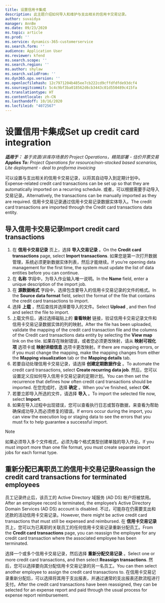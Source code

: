 ```yaml
---
title: 设置信用卡集成
description: 此主题介绍如何导入和维护与支出相关的信用卡交易记录。
author: suvaidya
manager: AnnBe
ms.date: 09/23/2020
ms.topic: article
ms.prod: ''
ms.service: dynamics-365-customerservice
ms.search.form: ''
audience: Application User
ms.reviewer: kfend
ms.search.scope: ''
ms.search.region: ''
ms.author: shylaw
ms.search.validFrom: ''
ms.dyn365.ops.version: ''
ms.openlocfilehash: 12c7971204b485ee7cb222cd9cffdfdfde93dcf4
ms.sourcegitcommit: 5c4c9bf3ba018562d6cb3443c01d550489c415fa
ms.translationtype: HT
ms.contentlocale: zh-CN
ms.lasthandoff: 10/16/2020
ms.locfileid: "4072567"
---
```

# <a name="set-up-credit-card-integration"></a><span data-ttu-id="c6cdf-103">设置信用卡集成</span><span class="sxs-lookup"><span data-stu-id="c6cdf-103">Set up credit card integration</span></span>

<span data-ttu-id="c6cdf-104">_**适用于：** 基于资源/非库存场景的 Project Operations，精简部署 - 估价开票交易_</span><span class="sxs-lookup"><span data-stu-id="c6cdf-104">_**Applies To:** Project Operations for resource/non-stocked based scenarios, Lite deployment - deal to proforma invoicing_</span></span>

<span data-ttu-id="c6cdf-105">可以设置与支出相关的信用卡交易记录，以将其自动导入到定期计划中。</span><span class="sxs-lookup"><span data-stu-id="c6cdf-105">Expense-related credit card transactions can be set up so that they are automatically imported on a recurring schedule.</span></span> <span data-ttu-id="c6cdf-106">或者，可以根据需要手动导入交易记录。</span><span class="sxs-lookup"><span data-stu-id="c6cdf-106">Alternatively, the transactions can be manually imported as they are required.</span></span> <span data-ttu-id="c6cdf-107">信用卡交易记录通过信用卡交易记录数据实体导入。</span><span class="sxs-lookup"><span data-stu-id="c6cdf-107">The credit card transactions are imported through the Credit card transactions data entity.</span></span>

## <a name="import-credit-card-transactions"></a><span data-ttu-id="c6cdf-108">导入信用卡交易记录</span><span class="sxs-lookup"><span data-stu-id="c6cdf-108">Import credit card transactions</span></span>

1. <span data-ttu-id="c6cdf-109">在 **信用卡交易记录** 页上，选择 **导入交易记录** 。</span><span class="sxs-lookup"><span data-stu-id="c6cdf-109">On the **Credit card transactions** page, select **Import transactions**.</span></span> <span data-ttu-id="c6cdf-110">如果您是第一次打开数据管理，系统必须更新数据实体列表，然后才能继续。</span><span class="sxs-lookup"><span data-stu-id="c6cdf-110">If you’re opening data management for the first time, the system must update the list of data entities before you can continue.</span></span>
2. <span data-ttu-id="c6cdf-111">在 **名称** 字段中，为导入作业输入唯一说明。</span><span class="sxs-lookup"><span data-stu-id="c6cdf-111">In the **Name** field, enter a unique description of the import job.</span></span>
3. <span data-ttu-id="c6cdf-112">在 **源数据格式** 字段中，选择包含要导入的信用卡交易记录的文件的格式。</span><span class="sxs-lookup"><span data-stu-id="c6cdf-112">In the **Source data format** field, select the format of the file that contains the credit card transactions to import.</span></span>
4. <span data-ttu-id="c6cdf-113">选择 **上载** ，然后查找并选择要导入的文件。</span><span class="sxs-lookup"><span data-stu-id="c6cdf-113">Select **Upload** , and then find and select the file to import.</span></span>
5. <span data-ttu-id="c6cdf-114">上载文件后，通过选择磁贴上的 **查看映射** 链接，验证信用卡交易记录文件和信用卡交易记录数据实体的列的映射。</span><span class="sxs-lookup"><span data-stu-id="c6cdf-114">After the file has been uploaded, validate the mapping of the credit card transaction file and the columns of the Credit card transactions data entity by selecting the **View map** link on the tile.</span></span> <span data-ttu-id="c6cdf-115">如果存在映射错误，或者您必须更改映射，请从 **映射可视化项** 选项卡或 **映射详细信息** 选项卡更改映射。</span><span class="sxs-lookup"><span data-stu-id="c6cdf-115">If there are mapping errors, or if you must change the mapping, make the mapping changes from either the **Mapping visualization** tab or the **Mapping details** tab.</span></span>
6. <span data-ttu-id="c6cdf-116">若要自动处理信用卡交易记录，请选择 **创建定期数据作业** 。</span><span class="sxs-lookup"><span data-stu-id="c6cdf-116">To automate the credit card transactions, select **Create recurring data job**.</span></span> <span data-ttu-id="c6cdf-117">然后，您可以设置定义应如何导入信用卡交易记录的定期计划。</span><span class="sxs-lookup"><span data-stu-id="c6cdf-117">You can then set the recurrence that defines how often credit card transactions should be imported.</span></span> <span data-ttu-id="c6cdf-118">在您完成时，选择 **确定** 。</span><span class="sxs-lookup"><span data-stu-id="c6cdf-118">When you’ve finished, select **OK**.</span></span>
7. <span data-ttu-id="c6cdf-119">若要立即导入所选的文件，请选择 **导入** 。</span><span class="sxs-lookup"><span data-stu-id="c6cdf-119">To import the selected file now, select **Import**.</span></span>
8. <span data-ttu-id="c6cdf-120">如果在导入过程中出现错误，您可以查看执行日志或暂存数据，来查看为帮助确保成功导入而必须修复的错误。</span><span class="sxs-lookup"><span data-stu-id="c6cdf-120">If errors occur during the import, you can view the execution log or staging data to see the errors that you must fix to help guarantee a successful import.</span></span>

> [!NOTE]
> <span data-ttu-id="c6cdf-121">如果必须导入多个文件格式，必须为每个格式类型创建单独的导入作业。</span><span class="sxs-lookup"><span data-stu-id="c6cdf-121">If you must import more than one file format, you must create separate import jobs for each format type.</span></span>

## <a name="reassign-the-credit-card-transactions-for-terminated-employees"></a><span data-ttu-id="c6cdf-122">重新分配已离职员工的信用卡交易记录</span><span class="sxs-lookup"><span data-stu-id="c6cdf-122">Reassign the credit card transactions for terminated employees</span></span>

<span data-ttu-id="c6cdf-123">员工记录终止后，该员工的 Active Directory 域服务 (AD DS) 帐户将被禁用。</span><span class="sxs-lookup"><span data-stu-id="c6cdf-123">After an employee record is terminated, the employee’s Active Directory Domain Services (AD DS) account is disabled.</span></span> <span data-ttu-id="c6cdf-124">不过，可能存在仍需要支出和还款的活动信用卡交易记录。</span><span class="sxs-lookup"><span data-stu-id="c6cdf-124">However, there might be active credit card transactions that must still be expensed and reimbursed.</span></span> <span data-ttu-id="c6cdf-125">在 **信用卡交易记录** 页上，您可以为已离职的关联员工的任何信用卡交易记录重新分配员工。</span><span class="sxs-lookup"><span data-stu-id="c6cdf-125">From the **Credit card transactions** page, you can reassign the employee for any credit card transaction where the associated employee has been terminated.</span></span>

<span data-ttu-id="c6cdf-126">选择一个或多个信用卡交易记录，然后选择 **重新分配交易记录** 。</span><span class="sxs-lookup"><span data-stu-id="c6cdf-126">Select one or more credit card transactions, and then select **Reassign transactions**.</span></span> <span data-ttu-id="c6cdf-127">然后，您可以选择要向其分配信用卡交易记录的另一名员工。</span><span class="sxs-lookup"><span data-stu-id="c6cdf-127">You can then select another employee to assign the credit card transactions to.</span></span> <span data-ttu-id="c6cdf-128">在信用卡交易记录重新分配后，可以选择将其用于支出报表，并通过通常的支出报表还款流程进行支付。</span><span class="sxs-lookup"><span data-stu-id="c6cdf-128">After the credit card transactions have been reassigned, they can be selected for an expense report and paid through the usual process for expense report reimbursement.</span></span>
